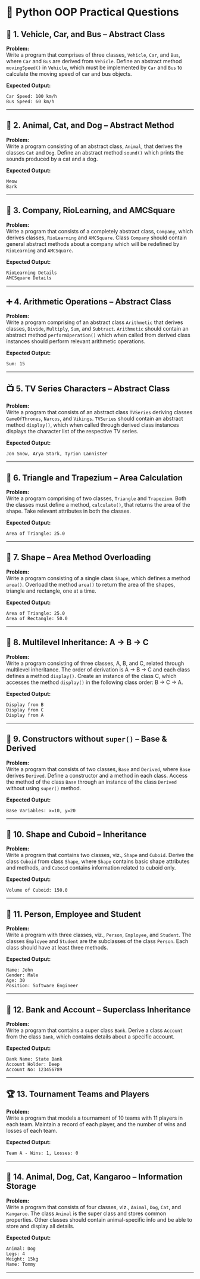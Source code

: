 # 🧪 Python OOP Practical Questions 

## 🚗 1. Vehicle, Car, and Bus – Abstract Class
**Problem:**  
Write a program that comprises of three classes, `Vehicle`, `Car`, and `Bus`, where `Car` and `Bus` are derived from `Vehicle`. Define an abstract method `movingSpeed()` in `Vehicle`, which must be implemented by `Car` and `Bus` to calculate the moving speed of car and bus objects.

**Expected Output:**  
```
Car Speed: 100 km/h  
Bus Speed: 60 km/h
```

---

## 🐾 2. Animal, Cat, and Dog – Abstract Method
**Problem:**  
Write a program consisting of an abstract class, `Animal`, that derives the classes `Cat` and `Dog`. Define an abstract method `sound()` which prints the sounds produced by a cat and a dog.

**Expected Output:**  
```
Meow  
Bark
```

---

## 🏢 3. Company, RioLearning, and AMCSquare
**Problem:**  
Write a program that consists of a completely abstract class, `Company`, which derives classes, `RioLearning` and `AMCSquare`. Class `Company` should contain general abstract methods about a company which will be redefined by `RioLearning` and `AMCSquare`.

**Expected Output:**  
```
RioLearning Details  
AMCSquare Details
```

---

## ➕ 4. Arithmetic Operations – Abstract Class
**Problem:**  
Write a program comprising of an abstract class `Arithmetic` that derives classes, `Divide`, `Multiply`, `Sum`, and `Subtract`. `Arithmetic` should contain an abstract method `performOperation()` which when called from derived class instances should perform relevant arithmetic operations.

**Expected Output:**  
```
Sum: 15
```

---

## 📺 5. TV Series Characters – Abstract Class
**Problem:**  
Write a program that consists of an abstract class `TVSeries` deriving classes `GameOfThrones`, `Narcos`, and `Vikings`. `TVSeries` should contain an abstract method `display()`, which when called through derived class instances displays the character list of the respective TV series.

**Expected Output:**  
```
Jon Snow, Arya Stark, Tyrion Lannister
```

---

## 🔺 6. Triangle and Trapezium – Area Calculation
**Problem:**  
Write a program comprising of two classes, `Triangle` and `Trapezium`. Both the classes must define a method, `calculate()`, that returns the area of the shape. Take relevant attributes in both the classes.

**Expected Output:**  
```
Area of Triangle: 25.0
```

---

## 📐 7. Shape – Area Method Overloading
**Problem:**  
Write a program consisting of a single class `Shape`, which defines a method `area()`. Overload the method `area()` to return the area of the shapes, triangle and rectangle, one at a time.

**Expected Output:**  
```
Area of Triangle: 25.0  
Area of Rectangle: 50.0
```

---

## 🔁 8. Multilevel Inheritance: A -> B -> C
**Problem:**  
Write a program consisting of three classes, A, B, and C, related through multilevel inheritance. The order of derivation is A -> B -> C and each class defines a method `display()`. Create an instance of the class C, which accesses the method `display()` in the following class order: B -> C -> A.

**Expected Output:**  
```
Display from B  
Display from C  
Display from A
```

---

## 🧬 9. Constructors without `super()` – Base & Derived
**Problem:**  
Write a program that consists of two classes, `Base` and `Derived`, where `Base` derives `Derived`. Define a constructor and a method in each class. Access the method of the class `Base` through an instance of the class `Derived` without using `super()` method.

**Expected Output:**  
```
Base Variables: x=10, y=20
```

---

## 🧱 10. Shape and Cuboid – Inheritance
**Problem:**  
Write a program that contains two classes, viz., `Shape` and `Cuboid`. Derive the class `Cuboid` from class `Shape`, where `Shape` contains basic shape attributes and methods, and `Cuboid` contains information related to cuboid only.

**Expected Output:**  
```
Volume of Cuboid: 150.0
```

---

## 👥 11. Person, Employee and Student
**Problem:**  
Write a program with three classes, viz., `Person`, `Employee`, and `Student`. The classes `Employee` and `Student` are the subclasses of the class `Person`. Each class should have at least three methods.

**Expected Output:**  
```
Name: John  
Gender: Male  
Age: 30  
Position: Software Engineer
```

---

## 🏦 12. Bank and Account – Superclass Inheritance
**Problem:**  
Write a program that contains a super class `Bank`. Derive a class `Account` from the class `Bank`, which contains details about a specific account.

**Expected Output:**  
```
Bank Name: State Bank  
Account Holder: Deep  
Account No: 123456789
```

---

## 🏆 13. Tournament Teams and Players
**Problem:**  
Write a program that models a tournament of 10 teams with 11 players in each team. Maintain a record of each player, and the number of wins and losses of each team.

**Expected Output:**  
```
Team A - Wins: 1, Losses: 0
```

---

## 🦘 14. Animal, Dog, Cat, Kangaroo – Information Storage
**Problem:**  
Write a program that consists of four classes, viz., `Animal`, `Dog`, `Cat`, and `Kangaroo`. The class `Animal` is the super class and stores common properties. Other classes should contain animal-specific info and be able to store and display all details.

**Expected Output:**  
```
Animal: Dog  
Legs: 4  
Weight: 15kg  
Name: Tommy
```

---